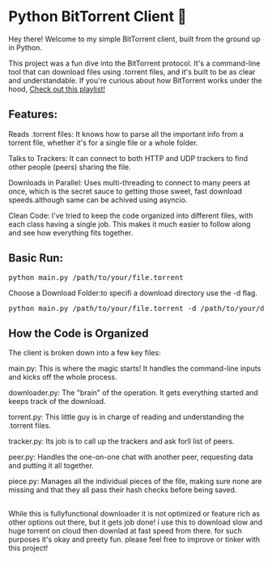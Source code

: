 # Python BitTorrent Client 🚀<br>
Hey there! Welcome to my simple BitTorrent client, built from the ground up in Python.

This project was a fun dive into the BitTorrent protocol. It's a command-line tool that can download files using .torrent files, and it's built to be as clear and understandable. If you're curious about how BitTorrent works under the hood, [Check out this playlist!](https://www.youtube.com/playlist?list=PLsdq-3Z1EPT1rNeq2GXpnivaWINnOaCd0)

<h2>Features:</h2>
Reads .torrent files: It knows how to parse all the important info from a torrent file, whether it's for a single file or a whole folder.<br>

Talks to Trackers: It can connect to both HTTP and UDP trackers to find other people (peers) sharing the file.<br>

Downloads in Parallel: Uses multi-threading to connect to many peers at once, which is the secret sauce to getting those sweet, fast download speeds.although same can be achived using asyncio.<br>

Clean Code: I've tried to keep the code organized into different files, with each class having a single job. This makes it much easier to follow along and see how everything fits together.<br>
<h2>Basic Run:</h2>
<pre lang=LANG>
python main.py /path/to/your/file.torrent
</pre>

Choose a Download Folder:to specifi a download directory use the -d flag.
<pre lang=LANG>
python main.py /path/to/your/file.torrent -d /path/to/your/downloads
</pre>
<h2>How the Code is Organized</h2>
The client is broken down into a few key files:<br>

main.py: This is where the magic starts! It handles the command-line inputs and kicks off the whole process.<br>

downloader.py: The "brain" of the operation. It gets everything started and keeps track of the download.<br>

torrent.py: This little guy is in charge of reading and understanding the .torrent files.<br>

tracker.py: Its job is to call up the trackers and ask forll list of peers.<br>

peer.py: Handles the one-on-one chat with another peer, requesting data and putting it all together.<br>

piece.py: Manages all the individual pieces of the file, making sure none are missing and that they all pass their hash checks before being saved.<br>

<h2></h2>
While this is fullyfunctional downloader it is not optimized or feature rich as other options out there, but it gets job done! i use this to download slow and huge torrent on cloud then downlad at fast speed from there. for such purposes it's okay and preety fun.
please feel free to improve or tinker with this project!
